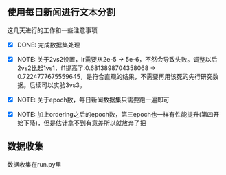 ## 使用每日新闻进行文本分割

这几天进行的工作和一些注意事项
- [X] DONE: 完成数据集处理
- [X] NOTE: 关于2vs2设置，lr需要从2e-5 -> 5e-6，不然会导致失败。调整以后2vs2比起1vs1，f1提高了:0.6813898704358068 -> 0.7224777675559645，是符合直观的结果，不需要再用该死的先行研究数据。后续可以实验3vs3。
- [X] NOTE: 关于epoch数，每日新闻数据集只需要跑一遍即可
- [X] NOTE: 加上ordering之后的epoch数，第三epoch也一样有性能提升(第四开始下降)，但是估计拿不到有意差所以就放弃了把


## 数据收集

数据收集在run.py里




